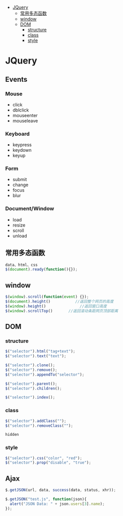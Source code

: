 <!-- TOC depthFrom:1 depthTo:6 withLinks:1 updateOnSave:1 orderedList:0 -->

- [JQuery](#jquery)
	- [常用多态函数](#常用多态函数)
	- [window](#window)
	- [DOM](#dom)
		- [structure](#structure)
		- [class](#class)
		- [style](#style)

<!-- /TOC -->

# JQuery

## Events

### Mouse

-   click
-   dblclick
-   mouseenter
-   mouseleave

### Keyboard

-   keypress
-   keydown
-   keyup

### Form

-   submit
-   change
-   focus
-   blur

### Document/Window

-   load
-   resize
-   scroll
-   unload

## 常用多态函数

```js
data、html、css
$(document).ready(function(){});
```

## window

```js
$(window).scroll(function(event) {});
$(document).height()           //返回整个网页的高度
$(window).height()               //返回窗口高度
$(window).scrollTop()		//返回滚动条距网页顶部距离
```

## DOM

### structure

```javascript
$("selector").html("tag+text");
$("selector").text("text");

$("selector").clone();
$("selector").remove();
$("selector").appendTo("selector");

$("selector").parent();
$("selector").children();
```

```js
$("selector").index();
```

### class

```javascript
$("selector").addClass("");
$("selector").removeClass("");
```

```javascript
hidden
```

### style

```javascript
$("selector").css("color", "red");
$("selector").prop("disable", "true");
```

## Ajax

```javascript
$.getJSON(url, data, success(data, status, xhr));

$.getJSON("test.js", function(json){
  alert("JSON Data: " + json.users[3].name);
});
```
